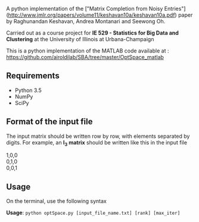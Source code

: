 A python implementation of the ["Matrix Completion from Noisy Entries"] (http://www.jmlr.org/papers/volume11/keshavan10a/keshavan10a.pdf) paper by Raghunandan Keshavan, Andrea Montanari and Seewong Oh.

Carried out as a course project for **IE 529 - Statistics for Big Data and Clustering** at the University of Illinois at Urbana-Champaign

This is a python implementation of the MATLAB code available at : https://github.com/airoldilab/SBA/tree/master/OptSpace_matlab

Requirements
---
* Python 3.5
* NumPy
* SciPy

Format of the input file
---
The input matrix should be written row by row, with elements separated by digits.
For example, an **I<sub>3</sub> matrix** should be written like this in the input file

1,0,0  
0,1,0  
0,0,1  

Usage
---
On the terminal, use the following syntax

**Usage**: `python optSpace.py [input_file_name.txt] [rank] [max_iter]`
